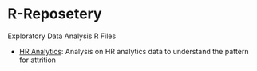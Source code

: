 # R-Reposetery
Exploratory Data Analysis R Files

- [HR Analytics](hr_analytics.rmd): Analysis on HR analytics data to understand the pattern for attrition
